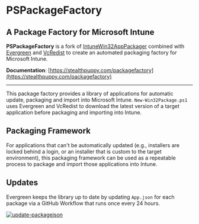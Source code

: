# PSPackageFactory

## A Package Factory for Microsoft Intune

**PSPackageFactory** is a fork of [IntuneWin32AppPackager](https://github.com/MSEndpointMgr/IntuneWin32AppPackager) combined with [Evergreen](https://stealthpuppy.com/evergreen) and [VcRedist](https://vcredist.com/) to create an automated packaging factory for Microsoft Intune.

**Documentation**: [https://stealthpuppy.com/packagefactory](https://stealthpuppy.com/packagefactory)

----

This package factory provides a library of applications for automatic update, packaging and import into Microsoft Intune. `New-Win32Package.ps1` uses Evergreen and VcRedist to download the latest version of a target application before packaging and importing into Intune.

## Packaging Framework

For applications that can't be automatically updated (e.g., installers are locked behind a login, or an installer that is custom to the target environment), this packaging framework can be used as a repeatable process to package and import those applications into Intune.

## Updates

Evergreen keeps the library up to date by updating `App.json` for each package via a GitHub Workflow that runs once every 24 hours.

[![update-packagejson](https://github.com/aaronparker/packagefactory/actions/workflows/update-packagejson.yml/badge.svg)](https://github.com/aaronparker/packagefactory/actions/workflows/update-packagejson.yml)
